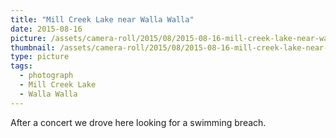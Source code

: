 ```yaml
---
title: "Mill Creek Lake near Walla Walla"
date: 2015-08-16
picture: /assets/camera-roll/2015/08/2015-08-16-mill-creek-lake-near-walla-walla/20150816_183211236_iOS.jpg
thumbnail: /assets/camera-roll/2015/08/2015-08-16-mill-creek-lake-near-walla-walla/20150816_183211236_iOS-thumbnail.jpg
type: picture
tags:
  - photograph
  - Mill Creek Lake
  - Walla Walla
---
```

After a concert we drove here looking for a swimming breach.
